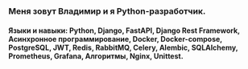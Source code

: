 ### Меня зовут Владимир и я Python-разработчик.

#### Языки и навыки: Python, Django, FastAPI, Django Rest Framework, Асинхронное программирование, Docker, Docker-compose, PostgreSQL, JWT, Redis, RabbitMQ, Celery, Аlembic, SQLAlchemy, Prometheus, Grafana, Алгоритмы, Nginx, Unittest.    


